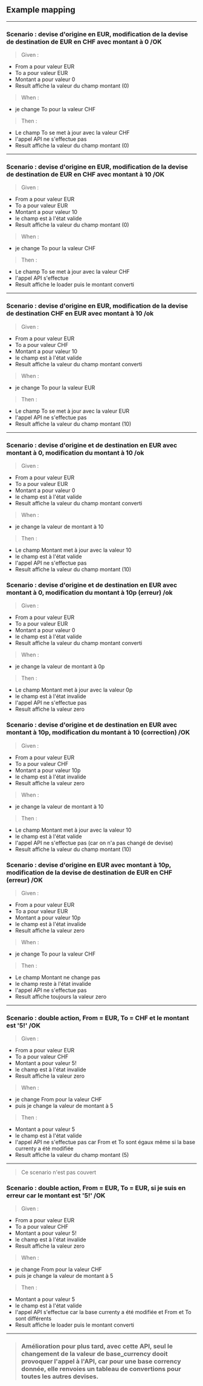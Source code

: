 ## Example mapping

---

### Scenario : devise d'origine en EUR, modification de la devise de destination de EUR en CHF avec montant à 0 /OK

> Given :

- From a pour valeur EUR
- To a pour valeur EUR
- Montant a pour valeur 0
- Result affiche la valeur du champ montant (0)

> When :

- je change To pour la valeur CHF

> Then :

- Le champ To se met à jour avec la valeur CHF
- l'appel API ne s'effectue pas
- Result affiche la valeur du champ montant (0)

---

### Scenario : devise d'origine en EUR, modification de la devise de destination de EUR en CHF avec montant à 10 /OK

> Given :

- From a pour valeur EUR
- To a pour valeur EUR
- Montant a pour valeur 10
- le champ est à l'état valide
- Result affiche la valeur du champ montant (0)

> When :

- je change To pour la valeur CHF

> Then :

- Le champ To se met à jour avec la valeur CHF
- l'appel API s'effectue
- Result affiche le loader puis le montant converti

---

### Scenario : devise d'origine en EUR, modification de la devise de destination CHF en EUR avec montant à 10 /ok

> Given :

- From a pour valeur EUR
- To a pour valeur CHF
- Montant a pour valeur 10
- le champ est à l'état valide
- Result affiche la valeur du champ montant converti

> When :

- je change To pour la valeur EUR

> Then :

- Le champ To se met à jour avec la valeur EUR
- l'appel API ne s'effectue pas
- Result affiche la valeur du champ montant (10)

---

### Scenario : devise d'origine et de destination en EUR avec montant à 0, modification du montant à 10 /ok

> Given :

- From a pour valeur EUR
- To a pour valeur EUR
- Montant a pour valeur 0
- le champ est à l'état valide
- Result affiche la valeur du champ montant converti

> When :

- je change la valeur de montant à 10

> Then :

- Le champ Montant met à jour avec la valeur 10
- le champ est à l'état valide
- l'appel API ne s'effectue pas
- Result affiche la valeur du champ montant (10)

### Scenario : devise d'origine et de destination en EUR avec montant à 0, modification du montant à 10p (erreur) /ok

> Given :

- From a pour valeur EUR
- To a pour valeur EUR
- Montant a pour valeur 0
- le champ est à l'état valide
- Result affiche la valeur du champ montant converti

> When :

- je change la valeur de montant à 0p

> Then :

- Le champ Montant met à jour avec la valeur 0p
- le champ est à l'état invalide
- l'appel API ne s'effectue pas
- Result affiche la valeur zero

### Scenario : devise d'origine et de destination en EUR avec montant à 10p, modification du montant à 10 (correction) /OK

> Given :

- From a pour valeur EUR
- To a pour valeur CHF
- Montant a pour valeur 10p
- le champ est à l'état invalide
- Result affiche la valeur zero

> When :

- je change la valeur de montant à 10

> Then :

- Le champ Montant met à jour avec la valeur 10
- le champ est à l'état valide
- l'appel API ne s'effectue pas (car on n'a pas changé de devise)
- Result affiche la valeur du champ montant (10)

### Scenario : devise d'origine en EUR avec montant à 10p, modification de la devise de destination de EUR en CHF (erreur) /OK

> Given :

- From a pour valeur EUR
- To a pour valeur EUR
- Montant a pour valeur 10p
- le champ est à l'état invalide
- Result affiche la valeur zero

> When :

- je change To pour la valeur CHF

> Then :

- Le champ Montant ne change pas
- le champ reste à l'état invalide
- l'appel API ne s'effectue pas
- Result affiche toujours la valeur zero

---

### Scenario : double action, From = EUR, To = CHF et le montant est '5!' /OK

> Given :

- From a pour valeur EUR
- To a pour valeur CHF
- Montant a pour valeur 5!
- le champ est à l'état invalide
- Result affiche la valeur zero

> When :

- je change From pour la valeur CHF
- puis je change la valeur de montant à 5

> Then :

- Montant a pour valeur 5
- le champ est à l'état valide
- l'appel API ne s'effectue pas car From et To sont égaux même si la base currenty a été modifiée
- Result affiche la valeur du champ montant (5)

---

> Ce scenario n'est pas couvert

### Scenario : double action, From = EUR, To = EUR, si je suis en erreur car le montant est '5!' /OK

> Given :

- From a pour valeur EUR
- To a pour valeur CHF
- Montant a pour valeur 5!
- le champ est à l'état invalide
- Result affiche la valeur zero

> When :

- je change From pour la valeur CHF
- puis je change la valeur de montant à 5

> Then :

- Montant a pour valeur 5
- le champ est à l'état valide
- l'appel API s'effectue car la base currenty a été modifiée et From et To sont différents
- Result affiche le loader puis le montant converti

---

> ### Amélioration pour plus tard, avec cette API, seul le changement de la valeur de base_currency dooit provoquer l'appel à l'API, car pour une base corrency donnée, elle renvoies un tableau de convertions pour toutes les autres devises.
